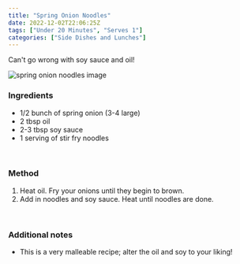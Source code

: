 ```yaml
---
title: "Spring Onion Noodles"
date: 2022-12-02T22:06:25Z
tags: ["Under 20 Minutes", "Serves 1"]
categories: ["Side Dishes and Lunches"]
---
```

Can't go wrong with soy sauce and oil!
&nbsp;

![spring onion noodles image](/onionnoodles.jpg)

### Ingredients
* 1/2 bunch of spring onion (3-4 large)
* 2 tbsp oil
* 2-3 tbsp soy sauce
* 1 serving of stir fry noodles
&nbsp;

&nbsp;
### Method
1. Heat oil. Fry your onions until they begin to brown.
2. Add in noodles and soy sauce. Heat until noodles are done.
&nbsp;

&nbsp;
### Additional notes
* This is a very malleable recipe; alter the oil and soy to your liking!

